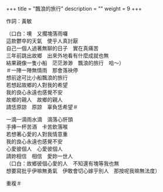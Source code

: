 +++
title = "飄浪的旅行"
description = ""
weight = 9
+++

作詞：黃敏

（口白：噢　又擱塊落雨囉  
這款鬱卒的天氣　使乎人真討厭  
自己一個人過著無聊的日子　實在真痛苦  
三年前跳出故鄉　出來外地看有什麼成就也無  
結果親像一隻小船　茫茫渺渺　飄浪的旅行　哈～）  
＃一陣一陣無情雨　那會落袂停  
想前途可比小船飄浪的旅行  
若想起故鄉的人對我的希望  
我的良心永遠也感覺不安  
故鄉的親人　故鄉的親人  
請恁原諒　原諒　辜負恁希望＃  

一滴一滴雨水滴　滴落心肝頭  
手捧一杯苦酒　卡苦飲落喉  
若想著心愛的人對我情意重  
我的良心永遠也感覺不安  
心愛彼個人　心愛彼個人  
請妳相信　相信　愛妳一世人  
（口白：故鄉彼個心愛的人　不知還有塊等我也無  
想要寫批乎伊嘛無勇氣　伊敢會切心嫁乎別人　那按呢我嘛無法度）  

重複＃
